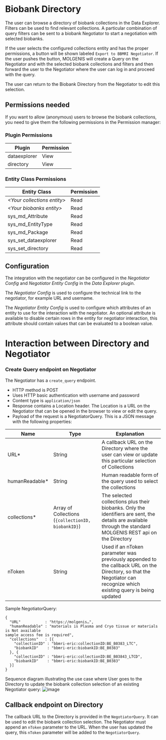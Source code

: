 # Biobank Directory

The user can browse a directory of biobank collections in the Data Explorer.
Filters can be used to find relevant collections.
A particular combination of query filters can be sent to a biobank Negotiator to start a negotiation with selected biobanks.

If the user selects the configured collections entity and has the proper permissions, a button will be shown
labeled `Export to BBMRI Negotiator`. If the user pushes the button, MOLGENIS will create a Query on the Negotiator and
with the selected biobank collections and filters and then forward the user to the Negotiator where the user
can log in and proceed with the query.

The user can return to the Biobank Directory from the Negotiator to edit this selection.

## Permissions needed
If you want to allow (anonymous) users to browse the biobank collections, you need to give them
the following permissions in the Permission manager:

### Plugin Permissions
|Plugin        | Permission |
|--------------|------------|
| dataexplorer | View       |
| directory    | View       |

### Entity Class Permissions
| Entity Class                 | Permission |
|------------------------------|------------|
| *\<Your collections entity>* | Read       |
| *\<Your biobanks entity>*    | Read       |
| sys_md_Attribute             | Read       |
| sys_md_EntityType            | Read       |
| sys_md_Package               | Read       |
| sys_set_dataexplorer         | Read       |
| sys_set_directory            | Read       |

## Configuration
The integration with the negotiator can be configured in the *Negotiator Config* and *Negotiator Entity Config* in the *Data Explorer* plugin.

The *Negotiator Config* is used to configure the technical link to the negotiator, for example URL and username. 

The *Negotiator Entity Config* is used to configure which attributes of an entity to use for the interaction with the negotiator.
An optional attribute is available to disable certain rows in the entity for negotiator interaction, this attribute should contain values that can be evaluated to a boolean value.

# Interaction between Directory and Negotiator

### Create Query endpoint on Negotiator
The Negotiator has a `create_query` endpoint.
* HTTP method is POST
* Uses HTTP basic authentication with username and password
* Content type is `application/json`
* Response contains a Location header. The Location is a URL on the Negotiator that can be opened in the browser to view
or edit the query.
* Payload of the request is a NegotiatorQuery. This is a JSON message with the following properties:


| Name           | Type   | Explanation |
|----------------|--------|-------------|
| URL*           | String | A callback URL on the Directory where the user can view or update this particular selection of Collections |
| humanReadable* | String | Human readable form of the query used to select the collections |
| collections*   | Array of Collections (`{collectionID, biobankID}`) | The selected collections plus their biobanks. Only the identifiers are sent, the details are available through the standard MOLGENIS REST api on the Directory |
| nToken         | String | Used if an nToken parameter was previously appended to the callback URL on the Directory, so that the Negotiator can recognize which existing query is being updated |

Sample NegotiatorQuery:

```
{
  "URL"           : "https://molgenis…",
  "humanReadable" : "materials is Plasma and Cryo tissue or materials is Not available
sample access fee is required",
  "collections"   : [{
    "collectionID" : "bbmri-eric:collectionID:BE_B0383_LTC",
    "biobankID"    : "bbmri-eric:biobankID:BE_B0383"
  }, {
    "collectionID" : "bbmri-eric:collectionID:BE_B03843_LTCD",
    "biobankID"    : "bbmri-eric:biobankID:BE_B0383"
  }]
}
```
Sequence diagram illustrating the use case where User goes to the Directory to update the biobank collection selection of an existing Negotiator query:
![image](https://www.websequencediagrams.com/cgi-bin/cdraw?lz=VXNlciAtPiBEaXJlY3RvcnkgIDogR0VUKAAHClVSTCArIG5Ub2tlbikKCmFjdGl2YXRlACkKCgoANAotPiBOZWdvdGlhdG9yIDogUE9TAD0PLCBodW1hblJlYWRhYmxlLCBjb2xsZWN0aW9ucywAYAc9AFwSAEwKCgoAVwstAIEvDToAcQxVUkwgKDIwMikKZGUAMhUAgSsLLT4gAIIFBTogKDMwMikgUmVkAIIMBSB0bwBuDAA-CwCBcwsAgj4GAIFrDwoK&s=rose)

## Callback endpoint on Directory
The callback URL to the Directory is provided in the `NegotiatorQuery`.
It can be used to edit the biobank collection selection. The Negotiator must append an `nToken` parameter to the URL.
When the user has updated the query, this `nToken` parameter will be added to the `NegotiatorQuery`.